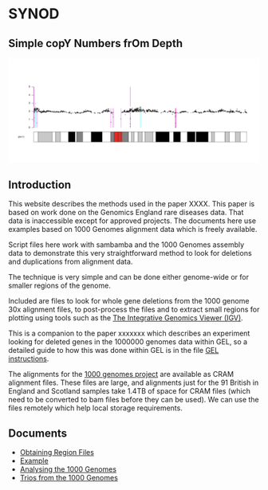 
# SYNOD

## Simple copY Numbers frOm Depth


![Relative Depths in Chromosome 11](docs/chr11.png "chromosome 11 depth")

## Introduction

This website describes the methods used in the paper XXXX.  This paper is based
on work done on the Genomics England rare diseases data.  That data is
inaccessible except for approved projects.  The documents here
use examples based on 1000 Genomes alignment data which is freely available.

Script files here work with sambamba and the 1000 Genomes assembly data to demonstrate this very straightforward method to look for deletions and duplications from alignment data.

The technique is very simple and can be done either genome-wide or for smaller regions of the genome.

Included are files to look for whole gene deletions from the 1000 genome
30x alignment files, to post-process the files and to extract small regions
for plotting using tools such as the [The Integrative Genomics Viewer (IGV)](https://software.broadinstitute.org/software/igv/).

This is a companion to the paper xxxxxxx which describes an experiment looking for 
deleted genes in the 1000000 genomes data within GEL, so a detailed guide to
how this was done within GEL is in the file [GEL instructions](docs/GEL.md).

The alignments for the 
[1000 genomes project](https://www.internationalgenome.org/data-portal/sample) 
are available as CRAM alignment files.  These files are large, and alignments
just for the 91 British in England and Scotland samples take 1.4TB
of space for CRAM files (which need to be converted to bam files
before they can be used).  We can use the files remotely which help
local storage requirements.


## Documents

* [Obtaining Region Files](docs/regions.md)
* [Example](docs/example.md)
* [Analysing the 1000 Genomes](docs/1000_Genomes.md)
* [Trios from the 1000 Genomes](docs/1K_Genomes_trios.md)
